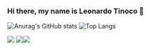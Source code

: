 ### Hi there, my name is Leonardo Tinoco 👋

![Anurag's GitHub stats](https://github-readme-stats.vercel.app/api?username=leotinoco7&show_icons=true&theme=highcontrast) ![Top Langs](https://github-readme-stats.vercel.app/api/top-langs/?username=codethi&layout=compact&theme=highcontrast)

 [<img src = "https://img.shields.io/badge/instagram-%23E4405F.svg?&style=for-the-badge&logo=instagram&logoColor=white">](https://www.instagram.com/leotinoco7/) [<img src="https://img.shields.io/badge/linkedin-%230077B5.svg?&style=for-the-badge&logo=linkedin&logoColor=white" />](https://www.linkedin.com/in/leotinoco7/)[<img src="https://img.shields.io/badge/-gmail-2EC866?style=for-the-badge&logo=gmail&logoColor=white" />](mailto:leofptinoco7@gmail.com)
